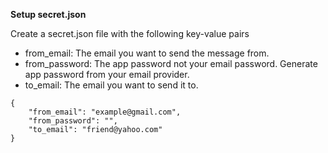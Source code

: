 **Setup secret.json**

Create a secret.json file with the following key-value pairs

- from_email: The email you want to send the message from.
- from_password: The app password not your email password. Generate app password from your email provider.
- to_email: The email you want to send it to.

```
{
    "from_email": "example@gmail.com",
    "from_password": "",
    "to_email": "friend@yahoo.com"
}
```
